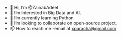 - 👋 Hi, I’m @ZainabAdeel
- 👀 I’m interested in Big Data and AI.
- 🌱 I’m currently learning Python 
- 💞️ I’m looking to collaborate on open-source project.
- 📫 How to reach me -email at xparacha@gmail.com
<!---
ZainabAdeel/ZainabAdeel is a ✨ special ✨ repository because its `README.md` (this file) appears on your GitHub profile.
You can click the Preview link to take a look at your changes.
--->
